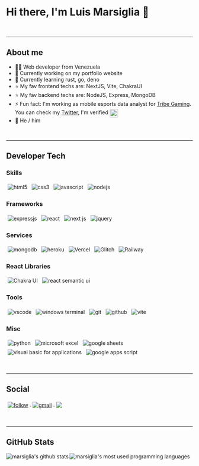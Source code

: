 # Hi there, I'm Luis Marsiglia 👋

<br />

---
## About me
- 👨‍💻 Web developer from Venezuela
- 🔭 Currently working on my portfolio website
- 🌱 Currently learning rust, go, deno
- ⭐ My fav frontend techs are: NextJS, Vite, ChakraUI
- ⭐ My fav backend techs are: NodeJS, Express, MongoDB
- ⚡ Fun fact: I'm working as mobile esports data analyst for [Tribe Gaming][tribegaming]. You can check my [Twitter][twitter], I'm verified <img src="https://upload.wikimedia.org/wikipedia/commons/thumb/e/e4/Twitter_Verified_Badge.svg/512px-Twitter_Verified_Badge.svg.png" alt="html" style="vertical-align:top" width="22px">
- 🧑 He / him

<br />

---
## Developer Tech

### Skills
<p align="left">
  <img src="https://img.shields.io/badge/HTML5-E34F26?style=flat&logo=html5&logoColor=white" alt="html5" style="vertical-align:top; margin:4px">
  <img src="https://img.shields.io/badge/CSS3-1572B6?&style=flat&logo=css3&logoColor=white" alt="css3" style="vertical-align:top; margin:4px">
  <img src="https://img.shields.io/badge/JavaScript-F7DF1E?style=flat&logo=javascript&logoColor=black" alt="javascript" style="vertical-align:top; margin:4px">
  <img src="https://img.shields.io/badge/Node.js-43853D?style=flat&logo=node.js&logoColor=white" alt="nodejs" style="vertical-align:top; margin:4px">
  
</p>

### Frameworks
<p align="left">
  <img src="https://img.shields.io/badge/Express.js-404D59?style=flat" alt="expressjs" style="vertical-align:top; margin:4px">
  <img src="https://img.shields.io/badge/React-20232A?style=flat&logo=react&logoColor=61DAFB" alt="react" style="vertical-align:top; margin:4px">
  <img src="https://img.shields.io/badge/Next.js-000000?style=flat&logo=next.js&logoColor=white" alt="next js" style="vertical-align:top; margin:4px">
  <img src="https://img.shields.io/badge/jQuery-0769AD?style=flat&logo=jquery&logoColor=white" alt="jquery" style="vertical-align:top; margin:4px">
</p>


### Services
<p align="left">
  <img src="https://img.shields.io/badge/MongoDB-47A248?style=flat&logo=mongodb&logoColor=white" alt="mongodb" style="vertical-align:top; margin:4px">
  <img src="https://img.shields.io/badge/Heroku-430098?style=flat&logo=heroku&logoColor=white" alt="heroku" style="vertical-align:top; margin:4px">
  <img src="https://img.shields.io/badge/Vercel-000000?style=flat&logo=vercel&logoColor=white" alt="Vercel" style="vertical-align:top; margin:4px">
  <img src="https://img.shields.io/badge/Glitch-3333FF?style=flat&logo=glitch&logoColor=white" alt="Glitch" style="vertical-align:top; margin:4px">
  <img src="https://img.shields.io/badge/Railway-0B0D0E?style=flat&logo=vercel&logoColor=white" alt="Railway" style="vertical-align:top; margin:4px">
</p>

### React Libraries
<p align="left">
  <img src="https://img.shields.io/badge/ChakraUI-white?style=flat&logo=chakra-ui&logoColor=319795" alt="Chakra UI" style="vertical-align:top; margin:4px">
  <img src="https://img.shields.io/badge/React_Semantic_UI-35BDB2?style=flat&logo=semanticuireact&logoColor=white" alt="react semantic ui" style="vertical-align:top; margin:4px">
</p>

### Tools
<p align="left">
  <img src="https://img.shields.io/badge/Visual_Studio_Code-007ACC?style=flat&logo=visualstudiocode&logoColor=white" alt="vscode" style="vertical-align:top; margin:4px">
  <img src="https://img.shields.io/badge/Terminal-4D4D4D?style=flat&logo=windows-terminal&logoColor=white" alt="windows terminal" style="vertical-align:top; margin:4px">
  <img src="https://img.shields.io/badge/Git-F05032?style=flat&logo=git&logoColor=white" alt="git" style="vertical-align:top; margin:4px">
  <img src="https://img.shields.io/badge/Github-181717?style=flat&logo=github&logoColor=white" alt="github" style="vertical-align:top; margin:4px">
  <img src="https://img.shields.io/badge/Vite-646CFF?style=flat&logo=vite&logoColor=white" alt="vite" style="vertical-align:top; margin:4px">
</p>

### Misc
<p align="left">
  <img src="https://img.shields.io/badge/Python-3776AB?style=flat&logo=python&logoColor=white" alt="python" style="vertical-align:top; margin:4px">
  <img src="https://img.shields.io/badge/Microsoft_Excel-217346?style=flat&logo=microsoft-excel&logoColor=white" alt="microsoft excel" style="vertical-align:top; margin:4px">
  <img src="https://img.shields.io/badge/Google_Sheets-34A853?style=flat&logo=google-sheets&logoColor=white" alt="google sheets" style="vertical-align:top; margin:4px">
  <img src="https://img.shields.io/badge/Visual_Basic_for_Applications-6483c0?style=flat&logo=python&logoColor=white" alt="visual basic for applications" style="vertical-align:top; margin:4px">
  <img src="https://img.shields.io/badge/Google_Apps_Script-4285F4?style=flat&logo=python&logoColor=white" alt="google apps script" style="vertical-align:top; margin:4px">
</p>


<br />

---
## Social 
<p align="left">  
  <a href="https://twitter.com/intent/follow?original_referer=https%3A%2F%2Fgithub.com%2Fmarsigliadev&screen_name=marsigliacr">
    <img src="https://img.shields.io/twitter/follow/marsigliacr?label=Follow&color=1DA1F2&logo=twitter&style=flat" alt="follow" style="vertical-align:top; margin:4px">
  </a>

  <a href="mailto:marsiglia.business@gmail.com">
    <img src="https://img.shields.io/badge/Gmail-D14836?style=flat&logo=gmail&logoColor=white" alt="gmail" style="vertical-align:top; margin:4px">
  </a>
  <a href="https://www.linkedin.com/in/marsidev/">
    <img src="https://img.shields.io/badge/LinkedIn-0077B5?style=flat&logo=linkedin&logoColor=white" style="vertical-align:top; margin:4px">
  </a>
  <!-- [![Website](https://img.shields.io/website-up-down-green-red/http/my-website-url.com.svg)][website-url] -->
  <!-- [![Website](https://img.shields.io/website?label=my-website-name.com&style=flat&url=https%3A%2F%2Fcodestackr.com)][website-url] -->

</p>

<br />

---
## GitHub Stats

<a href="https://github.com/anuraghazra/github-readme-stats">
  <img align="left" src="https://github-readme-stats.vercel.app/api?username=marsigliadev&show_icons=true&hide_border=true&count_private=true&bg_color=30,e96443,904e95&title_color=fff&text_color=fff&icon_color=fff&border_radius=15" alt="marsiglia's github stats" style="margin-bottom: 1em">
</a>

<a href="https://github.com/anuraghazra/github-readme-stats">
  <img align="left" src="https://github-readme-stats.vercel.app/api/top-langs/?username=marsigliadev&exclude_repo=github-readme-stats,anuraghazra.github.iomarsigliadev&hide_border=true&bg_color=30,e96443,904e95&title_color=fff&text_color=fff&border_radius=15" alt="marsiglia's most used programming languages" >
</a>

<!-- [website-url]: https://my-website-url.com -->
[twitter]: https://twitter.com/marsigliacr
[tribegaming]: https://twitter.com/tribegaming
<!-- https://simpleicons.org -->
<!-- https://img.shields.io/ -->
